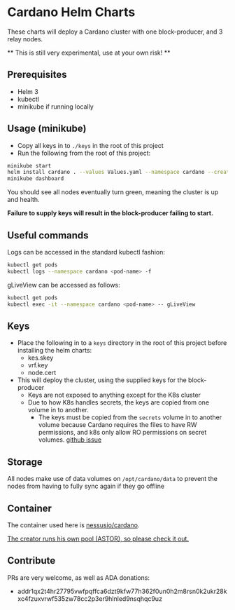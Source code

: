 # Cardano Helm Charts
These charts will deploy a Cardano cluster with one block-producer, and 3 relay nodes.

** This is still very experimental, use at your own risk! **

## Prerequisites
- Helm 3
- kubectl
- minikube if running locally

## Usage (minikube)
- Copy all keys in to `./keys` in the root of this project
- Run the following from the root of this project:
```sh
minikube start
helm install cardano . --values Values.yaml --namespace cardano --create-namespace
minikube dashboard
```
You should see all nodes eventually turn green, meaning the cluster is up and health.

**Failure to supply keys will result in the block-producer failing to start.**

## Useful commands
Logs can be accessed in the standard kubectl fashion:
```sh
kubectl get pods
kubectl logs --namespace cardano <pod-name> -f 
```

gLiveView can be accessed as follows:
```sh
kubectl get pods
kubectl exec -it --namespace cardano <pod-name> -- gLiveView
```

## Keys
- Place the following in to a `keys` directory in the root of this project before installing the helm charts:
    - kes.skey
    - vrf.key 
    - node.cert
- This will deploy the cluster, using the supplied keys for the block-producer
    - Keys are not exposed to anything except for the K8s cluster
    - Due to how K8s handles secrets, the keys are copied from one volume in to another.
        - The keys must be copied from the `secrets` volume in to another volume because Cardano requires the files to have RW permissions, and k8s only allow RO permissions on secret volumes. [github issue](https://github.com/kubernetes/kubernetes/issues/62099)

## Storage
All nodes make use of data volumes on `/opt/cardano/data` to prevent the nodes from having to fully sync again if they go offline

## Container
The container used here is [nessusio/cardano](https://hub.docker.com/r/nessusio/cardano).

[The creator runs his own pool (ASTOR), so please check it out.](http://astorpool.net/)

## Contribute
PRs are very welcome, as well as ADA donations:
- addr1qx2t4hr27795vwfpqffca6dzt9kfw77h362f0un0h2m8rsn0k2ukr28kxc4fzuxvrwf535zw78cc2p3er9hlnled9nsqhqc9uz